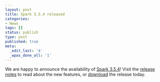 ```yaml
---
layout: post
title: Spark 3.5.4 released
categories:
- News
tags: []
status: publish
type: post
published: true
meta:
  _edit_last: '4'
  _wpas_done_all: '1'
---
```

We are happy to announce the availability of <a href="{{site.baseurl}}/releases/spark-release-3-5-4.html" title="Spark Release 3.5.4">Spark 3.5.4</a>! Visit the <a href="{{site.baseurl}}/releases/spark-release-3-5-4.html" title="Spark Release 3.5.4">release notes</a> to read about the new features, or <a href="{{site.baseurl}}/downloads.html">download</a> the release today.
